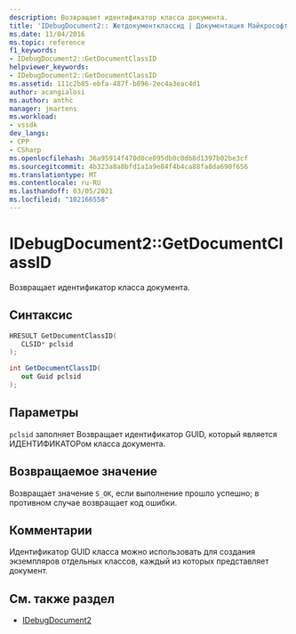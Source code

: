 ```yaml
---
description: Возвращает идентификатор класса документа.
title: 'IDebugDocument2:: Жетдокументклассид | Документация Майкрософт'
ms.date: 11/04/2016
ms.topic: reference
f1_keywords:
- IDebugDocument2::GetDocumentClassID
helpviewer_keywords:
- IDebugDocument2::GetDocumentClassID
ms.assetid: 111c2b85-ebfa-487f-b896-2ec4a3eac4d1
author: acangialosi
ms.author: anthc
manager: jmartens
ms.workload:
- vssdk
dev_langs:
- CPP
- CSharp
ms.openlocfilehash: 36a95914f470d0ce095db0c0db8d1397b02be3cf
ms.sourcegitcommit: 4b323a8a8bfd1a1a9e84f4b4ca88fa8da690f656
ms.translationtype: MT
ms.contentlocale: ru-RU
ms.lasthandoff: 03/05/2021
ms.locfileid: "102166558"
---
```

# <a name="idebugdocument2getdocumentclassid"></a>IDebugDocument2::GetDocumentClassID
Возвращает идентификатор класса документа.

## <a name="syntax"></a>Синтаксис

```cpp
HRESULT GetDocumentClassID( 
   CLSID* pclsid
);
```

```csharp
int GetDocumentClassID( 
   out Guid pclsid
);
```

## <a name="parameters"></a>Параметры
`pclsid` заполняет Возвращает идентификатор GUID, который является ИДЕНТИФИКАТОРом класса документа.

## <a name="return-value"></a>Возвращаемое значение
 Возвращает значение `S_OK`, если выполнение прошло успешно; в противном случае возвращает код ошибки.

## <a name="remarks"></a>Комментарии
 Идентификатор GUID класса можно использовать для создания экземпляров отдельных классов, каждый из которых представляет документ.

## <a name="see-also"></a>См. также раздел
- [IDebugDocument2](../../../extensibility/debugger/reference/idebugdocument2.md)
